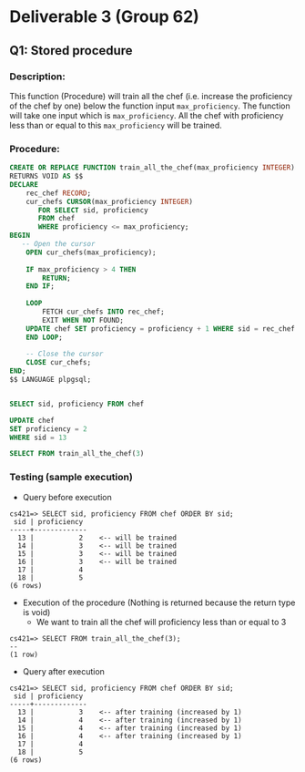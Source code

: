 # Deliverable 3 (Group 62)

## Q1: Stored procedure

### Description: 

This function (Procedure) will train all the chef (i.e. increase the proficiency of the chef by one) below the function input `max_proficiency`. The function will take one input which is `max_proficiency`. All the chef with proficiency less than or equal to this `max_proficiency` will be trained. 

### Procedure:

```sql
CREATE OR REPLACE FUNCTION train_all_the_chef(max_proficiency INTEGER)
RETURNS VOID AS $$
DECLARE
    rec_chef RECORD;
    cur_chefs CURSOR(max_proficiency INTEGER)
       FOR SELECT sid, proficiency 
       FROM chef
       WHERE proficiency <= max_proficiency;
BEGIN
   -- Open the cursor
    OPEN cur_chefs(max_proficiency);
 
	IF max_proficiency > 4 THEN
		RETURN;
	END IF;
	
    LOOP
        FETCH cur_chefs INTO rec_chef;
        EXIT WHEN NOT FOUND;
	UPDATE chef SET proficiency = proficiency + 1 WHERE sid = rec_chef.sid;
    END LOOP;
	
    -- Close the cursor
    CLOSE cur_chefs;
END;
$$ LANGUAGE plpgsql;


SELECT sid, proficiency FROM chef 

UPDATE chef 
SET proficiency = 2
WHERE sid = 13

SELECT FROM train_all_the_chef(3)
```

### Testing (sample execution)

- Query before execution

```
cs421=> SELECT sid, proficiency FROM chef ORDER BY sid;
 sid | proficiency
-----+-------------
  13 |           2    <-- will be trained
  14 |           3    <-- will be trained
  15 |           3    <-- will be trained
  16 |           3    <-- will be trained
  17 |           4
  18 |           5
(6 rows)
```

- Execution of the procedure (Nothing is returned because the return type is void)
  - We want to train all the chef will proficiency less than or equal to 3

```
cs421=> SELECT FROM train_all_the_chef(3);
--
(1 row)
```

- Query after execution

```
cs421=> SELECT sid, proficiency FROM chef ORDER BY sid;
 sid | proficiency
-----+-------------
  13 |           3    <-- after training (increased by 1)
  14 |           4    <-- after training (increased by 1)
  15 |           4    <-- after training (increased by 1)
  16 |           4    <-- after training (increased by 1)
  17 |           4
  18 |           5
(6 rows)
```

